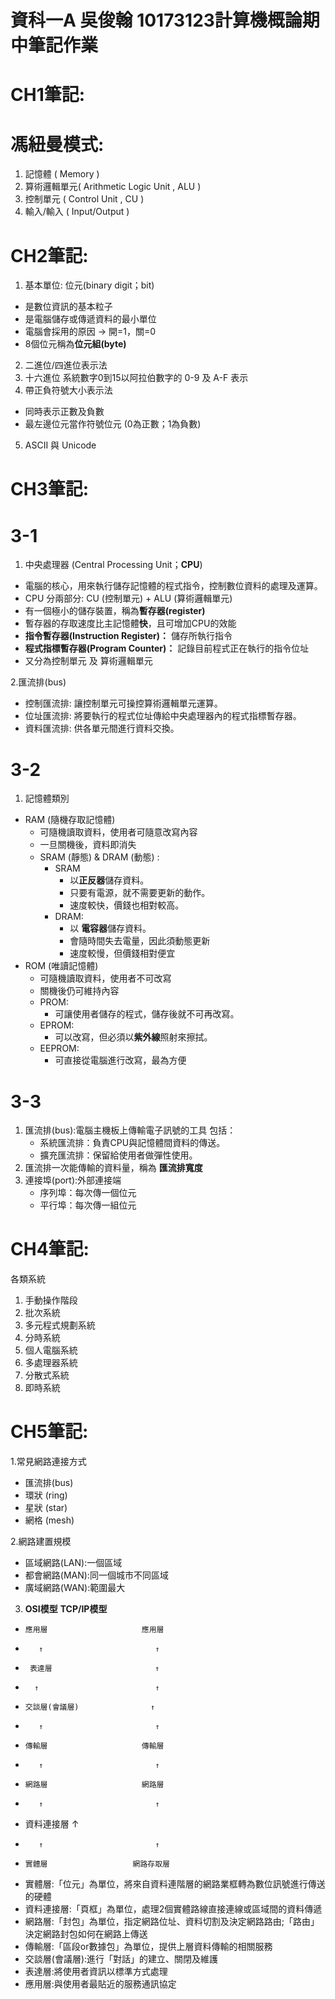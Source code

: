 # 資科一A 吳俊翰 10173123計算機概論期中筆記作業

# CH1筆記:

# 馮紐曼模式:
1. 記憶體 ( Memory )
2. 算術邏輯單元( Arithmetic Logic Unit , ALU )
3. 控制單元 ( Control Unit , CU )
4. 輸入/輸入 ( Input/Output )

# CH2筆記:

1. 基本單位: 位元(binary digit；bit)  
* 是數位資訊的基本粒子  
* 是電腦儲存或傳遞資料的最小單位  
* 電腦會採用的原因 → 開=1，關=0  
* 8個位元稱為**位元組(byte)**
2. 二進位/四進位表示法
3. 十六進位  系統數字0到15以阿拉伯數字的 0-9 及 A-F 表示
4. 帶正負符號大小表示法  
*  同時表示正數及負數  
*  最左邊位元當作符號位元 (0為正數；1為負數) 
5. ASCII 與 Unicode

# CH3筆記:

# 3-1
1. 中央處理器 (Central Processing Unit；**CPU**)  
* 電腦的核心，用來執行儲存記憶體的程式指令，控制數位資料的處理及運算。  
* CPU 分兩部分: CU (控制單元) + ALU (算術邏輯單元)  
* 有一個極小的儲存裝置，稱為**暫存器(register)**  
 * 暫存器的存取速度比主記憶體**快**，且可增加CPU的效能  
*  **指令暫存器(Instruction Register)：** 儲存所執行指令  
*  **程式指標暫存器(Program Counter)：** 記錄目前程式正在執行的指令位址
  * 又分為控制單元 及 算術邏輯單元 

2.匯流排(bus)
* 控制匯流排: 讓控制單元可操控算術邏輯單元運算。  
* 位址匯流排: 將要執行的程式位址傳給中央處理器內的程式指標暫存器。  
* 資料匯流排: 供各單元間進行資料交換。

# 3-2

1. 記憶體類別
* RAM (隨機存取記憶體)
   * 可隨機讀取資料，使用者可隨意改寫內容
   * 一旦關機後，資料即消失
   * SRAM (靜態) & DRAM (動態) :  
       * SRAM 
         * 以**正反器**儲存資料。
         * 只要有電源，就不需要更新的動作。
         * 速度較快，價錢也相對較高。
      * DRAM:
         * 以 **電容器**儲存資料。
         * 會隨時間失去電量，因此須動態更新
         * 速度較慢，但價錢相對便宜
* ROM (唯讀記憶體)
   * 可隨機讀取資料，使用者不可改寫
   * 關機後仍可維持內容
   * PROM:
      * 可讓使用者儲存的程式，儲存後就不可再改寫。
   * EPROM:
      * 可以改寫，但必須以**紫外線**照射來擦拭。
   * EEPROM:
      * 可直接從電腦進行改寫，最為方便
# 3-3

1. 匯流排(bus):電腦主機板上傳輸電子訊號的工具
   包括：  
   * 系統匯流排：負責CPU與記憶體間資料的傳送。
   * 擴充匯流排：保留給使用者做彈性使用。
2. 匯流排一次能傳輸的資料量，稱為 **匯流排寬度** 
3. 連接埠(port):外部連接端
   * 序列埠：每次傳一個位元
   * 平行埠：每次傳一組位元

# CH4筆記:

各類系統
1. 手動操作階段
2. 批次系統
3. 多元程式規劃系統 
4. 分時系統
5. 個人電腦系統
6. 多處理器系統
7. 分散式系統
8. 即時系統

# CH5筆記:

1.常見網路連接方式

* 匯流排(bus)
* 環狀 (ring)
* 星狀 (star)
* 網格 (mesh)

2.網路建置規模

* 區域網路(LAN):一個區域
* 都會網路(MAN):同一個城市不同區域
* 廣域網路(WAN):範圍最大

3.   **OSI模型**              **TCP/IP模型** 
*     應用層                     應用層
*        ↑                         ↑
*      表達層                       ↑
*       ↑                          ↑
*     交談層(會議層)                ↑
*        ↑                         ↑
*     傳輸層                     傳輸層
*        ↑                         ↑
*     網路層                     網路層
*        ↑                         ↑
*    資料連接層                     ↑
*        ↑                         ↑
*     實體層                   網路存取層


* 實體層:「位元」為單位，將來自資料連階層的網路業框轉為數位訊號進行傳送的硬體
* 資料連接層:「頁框」為單位，處理2個實體路線直接連線或區域間的資料傳遞
* 網路層:「封包」為單位，指定網路位址、資料切割及決定網路路由;「路由」決定網路封包如何在網路上傳送
* 傳輸層:「區段or數據包」為單位，提供上層資料傳輸的相關服務
* 交談層(會議層):進行「對話」的建立、關閉及維護
* 表達層:將使用者資訊以標準方式處理
* 應用層:與使用者最貼近的服務通訊協定
